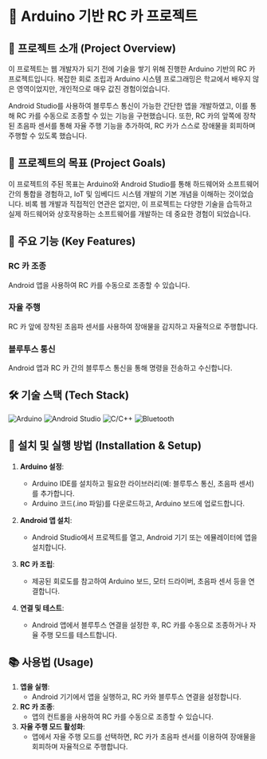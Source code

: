 # 🚗 Arduino 기반 RC 카 프로젝트

## 📖 프로젝트 소개 (Project Overview)

이 프로젝트는 웹 개발자가 되기 전에 기술을 쌓기 위해 진행한 Arduino 기반의 RC 카 프로젝트입니다. 복잡한 회로 조립과 Arduino 시스템 프로그래밍은 학교에서 배우지 않은 영역이었지만, 개인적으로 매우 값진 경험이었습니다.

Android Studio를 사용하여 블루투스 통신이 가능한 간단한 앱을 개발하였고, 이를 통해 RC 카를 수동으로 조종할 수 있는 기능을 구현했습니다. 또한, RC 카의 앞쪽에 장착된 초음파 센서를 통해 자율 주행 기능을 추가하여, RC 카가 스스로 장애물을 회피하며 주행할 수 있도록 했습니다.

## 🎯 프로젝트의 목표 (Project Goals)

이 프로젝트의 주된 목표는 Arduino와 Android Studio를 통해 하드웨어와 소프트웨어 간의 통합을 경험하고, IoT 및 임베디드 시스템 개발의 기본 개념을 이해하는 것이었습니다.
비록 웹 개발과 직접적인 연관은 없지만, 이 프로젝트는 다양한 기술을 습득하고 실제 하드웨어와 상호작용하는 소프트웨어를 개발하는 데 중요한 경험이 되었습니다.

## 🌟 주요 기능 (Key Features)

### RC 카 조종
Android 앱을 사용하여 RC 카를 수동으로 조종할 수 있습니다.
### 자율 주행
RC 카 앞에 장착된 초음파 센서를 사용하여 장애물을 감지하고 자율적으로 주행합니다.
### 블루투스 통신
Android 앱과 RC 카 간의 블루투스 통신을 통해 명령을 전송하고 수신합니다.

## 🛠️ 기술 스택 (Tech Stack)

![Arduino](https://img.shields.io/badge/Arduino-%2300979D.svg?style=for-the-badge&logo=arduino&logoColor=white)
![Android Studio](https://img.shields.io/badge/Android%20Studio-%233DDC84.svg?style=for-the-badge&logo=android-studio&logoColor=white)
![C/C++](https://img.shields.io/badge/C/C++-%2300599C.svg?style=for-the-badge&logo=c%2B%2B&logoColor=white)
![Bluetooth](https://img.shields.io/badge/Bluetooth-%230A84FF.svg?style=for-the-badge&logo=bluetooth&logoColor=white)

## 🔧 설치 및 실행 방법 (Installation & Setup)

1. **Arduino 설정**:
   - Arduino IDE를 설치하고 필요한 라이브러리(예: 블루투스 통신, 초음파 센서)를 추가합니다.
   - Arduino 코드(.ino 파일)를 다운로드하고, Arduino 보드에 업로드합니다.

2. **Android 앱 설치**:
   - Android Studio에서 프로젝트를 열고, Android 기기 또는 에뮬레이터에 앱을 설치합니다.

3. **RC 카 조립**:
   - 제공된 회로도를 참고하여 Arduino 보드, 모터 드라이버, 초음파 센서 등을 연결합니다.

4. **연결 및 테스트**:
   - Android 앱에서 블루투스 연결을 설정한 후, RC 카를 수동으로 조종하거나 자율 주행 모드를 테스트합니다.

## 📚 사용법 (Usage)

1. **앱을 실행**:
   - Android 기기에서 앱을 실행하고, RC 카와 블루투스 연결을 설정합니다.
2. **RC 카 조종**:
   - 앱의 컨트롤을 사용하여 RC 카를 수동으로 조종할 수 있습니다.
3. **자율 주행 모드 활성화**:
   - 앱에서 자율 주행 모드를 선택하면, RC 카가 초음파 센서를 이용하여 장애물을 회피하며 자율적으로 주행합니다.
